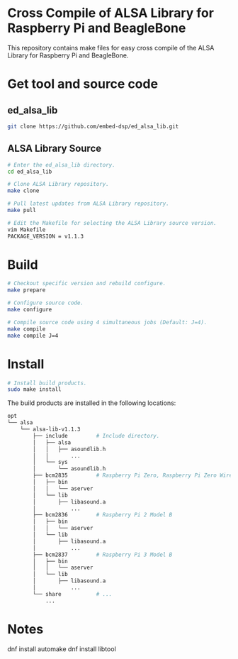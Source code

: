
Cross Compile of ALSA Library for Raspberry Pi and BeagleBone
=============================================================

This repository contains make files for easy cross compile of the ALSA Library for Raspberry Pi and BeagleBone.

Get tool and source code
========================

## ed_alsa_lib
```bash
git clone https://github.com/embed-dsp/ed_alsa_lib.git
```

## ALSA Library Source
```bash
# Enter the ed_alsa_lib directory.
cd ed_alsa_lib

# Clone ALSA Library repository.
make clone

# Pull latest updates from ALSA Library repository.
make pull

# Edit the Makefile for selecting the ALSA Library source version.
vim Makefile
PACKAGE_VERSION = v1.1.3
```

Build
=====
```bash
# Checkout specific version and rebuild configure.
make prepare

# Configure source code.
make configure

# Compile source code using 4 simultaneous jobs (Default: J=4).
make compile
make compile J=4
```

Install
=======
```bash
# Install build products.
sudo make install
```

The build products are installed in the following locations:
```bash
opt
└── alsa
    └── alsa-lib-v1.1.3
        ├── include         # Include directory.
        │   ├── alsa
        │   │   ├── asoundlib.h
        │   │       ...
        │   └── sys
        │       └── asoundlib.h
        ├── bcm2835         # Raspberry Pi Zero, Raspberry Pi Zero Wireless
        │   ├── bin
        │   │   └── aserver
        │   └── lib
        │       ├── libasound.a
        │           ...
        ├── bcm2836         # Raspberry Pi 2 Model B
        │   ├── bin
        │   │   └── aserver
        │   └── lib
        │       ├── libasound.a
        │           ...
        ├── bcm2837         # Raspberry Pi 3 Model B
        │   ├── bin
        │   │   └── aserver
        │   └── lib
        │       ├── libasound.a
        │           ...
        └── share           # ...
            ...
```

Notes
=====

dnf install automake
dnf install libtool
